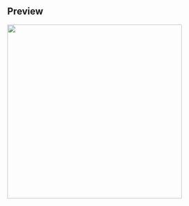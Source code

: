 ## Preview

<img src="https://github.com/kimhamney/oz-coding/assets/11283993/fd3ada31-69c1-4353-b11f-4fe1a31f28d6" width="400">
